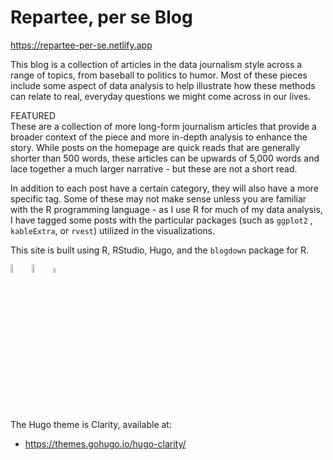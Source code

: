 # Repartee, per se Blog

https://repartee-per-se.netlify.app

This blog is a collection of articles in the data journalism style across a range of topics, from baseball to politics to humor.  Most of these pieces include some aspect of data analysis to help illustrate how these methods can relate to real, everyday questions we might come across in our lives.

FEATURED<br>
These are a collection of more long-form journalism articles that provide a broader context of the piece and more in-depth analysis to enhance the story.  While posts on the homepage are quick reads that are generally shorter than 500 words, these articles can be upwards of 5,000 words and lace together a much larger narrative - but these are not a short read.

In addition to each post have a certain category, they will also have a more specific tag.  Some of these may not make sense unless you are familiar with the R programming language - as I use R for much of my data analysis, I have tagged some posts with the particular packages (such as `ggplot2` , `kableExtra`, or  `rvest`) utilized in the visualizations.

This site is built using R, RStudio, Hugo, and the `blogdown` package for R.  


 <a href="https://cran.r-project.org" rel="some text"> <img src="/./about_files/Rlogo.png" alt="CRAN" width = 6%/></a>
 <a href="https://www.rstudio.com/" rel="some text"> <img src="/./about_files/RStudio-Logo.png" alt="RStudio" 
  width = 6%/></a>
 <a href="https://cran.r-project.org" rel="some text"> <img src="/./about_files/hex-blogdown.png" alt="{blogdown}" 
  width = 4.5%/></a>



The Hugo theme is Clarity, available at:

- https://themes.gohugo.io/hugo-clarity/

<br><br>
